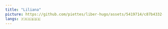 ```yaml
---
title: "Liliana"
picture: https://github.com/piettes/liber-hugo/assets/5419714/c87b4332-f68f-443c-b6a6-f094f86255e3
langs: 🇫🇷🇬🇧🇩🇪
---
```

